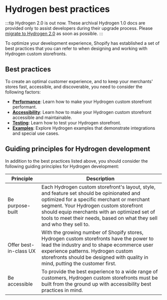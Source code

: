 # Hydrogen best practices


:::tip
Hydrogen 2.0 is out now. These archival Hydrogen 1.0 docs are provided only to assist developers during their upgrade process. Please [migrate to Hydrogen 2.0](https://shopify.dev/docs/custom-storefronts/hydrogen/migrate-hydrogen-remix) as soon as possible.
:::



To optimize your development experience, Shopify has established a set of best practices that you can refer to when designing and working with Hydrogen custom storefronts.

## Best practices

To create an optimal customer experience, and to keep your merchants' stores fast, accessible, and discoverable, you need to consider the following factors:

* [**Performance**](/tutorials/best-practices/performance/): Learn how to make your Hydrogen custom storefront performant.
* [**Accessibility**](/tutorials/best-practices/accessibility/): Learn how to make your Hydrogen custom storefront accessible and maintainable.
* [**Testing**](/tutorials/best-practices/testing/): Learn how to test your Hydrogen storefront.
* [**Examples**](/tutorials/best-practices/examples/): Explore Hydrogen examples that demonstrate integrations and special use cases.

## Guiding principles for Hydrogen development

In addition to the best practices listed above, you should consider the following guiding principles for Hydrogen development:

| Principle | Description |
|---|---|
| Be purpose-built | Each Hydrogen custom storefront's layout, style, and feature set should be opinionated and optimized for a specific merchant or merchant segment. Your Hydrogen custom storefront should equip merchants with an optimized set of tools to meet their needs, based on what they sell and who they sell to. |
| Offer best-in-class UX | With the growing number of Shopify stores, Hydrogen custom storefronts have the power to lead the industry and to shape ecommerce user experience patterns. Hydrogen custom storefronts should be designed with quality in mind, putting the customer first. |
| Be accessible | To provide the best experience to a wide range of customers, Hydrogen custom storefronts must be built from the ground up with accessibility best practices in mind. |
